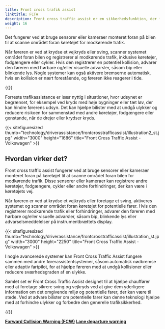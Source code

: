 ```yaml
---
title: Front cross trafik assist
linktitle: FCTA
description: Front cross traffic assist er en sikkerhedsfunktion, der findes i nogle moderne køretøjer, og som hjælper chauffører med at registrere modkørende trafik, når de krydser et vejkryds eller drejer til venstre eller højre fra en standset position.
weight: 16
---
```

<!-- markdownlint-disable MD033 -->
Det fungerer ved at bruge sensorer eller kameraer monteret foran på bilen til at scanne området foran køretøjet for modkørende trafik.

Når føreren er ved at krydse et vejkryds eller sving, scanner systemet området foran bilen og registrerer al modkørende trafik, inklusive køretøjer, fodgængere eller cykler. Hvis den registrerer en potentiel kollision, advarer den føreren med hørbare og/eller visuelle advarsler, såsom bip eller blinkende lys. Nogle systemer kan også aktivere bremserne automatisk, hvis en kollision er nært forestående, og føreren ikke reagerer i tide.

{{<evkxdisplayaddarticle />}}

Forreste trafikassistance er især nyttig i situationer, hvor udsynet er begrænset, for eksempel ved kryds med høje bygninger eller tæt løv, der kan hindre førerens udsyn. Det kan hjælpe bilister med at undgå ulykker og reducere risikoen for sammenstød med andre køretøjer, fodgængere eller genstande, når de drejer eller krydser kryds.

{{< sitefiguresized thumb="technology/driverassistance/frontcrosstrafficassist/illustration2_st.jpg" width="3000" height="1686" title="Front Cross Traffic Assist - Volkswagen" >}}

## Hvordan virker det?

Front cross traffic assist fungerer ved at bruge sensorer eller kameraer monteret foran på køretøjet til at scanne området foran bilen for modkørende trafik. Disse sensorer eller kameraer kan registrere andre køretøjer, fodgængere, cykler eller andre forhindringer, der kan være i køretøjets vej.

Når føreren er ved at krydse et vejkryds eller foretage et sving, aktiveres systemet og scanner området foran køretøjet for potentielle farer. Hvis den registrerer modkørende trafik eller forhindringer, advarer den føreren med hørbare og/eller visuelle advarsler, såsom bip, blinkende lys eller advarselsmeddelelser på instrumentbrættets display.

{{< sitefiguresized thumb="technology/driverassistance/frontcrosstrafficassist/illustration_st.jpg" width="3000" height="2250" title="Front Cross Traffic Assist - Volkswagen" >}}

I nogle avancerede systemer kan Front Cross Traffic Assist fungere sammen med andre førerassistentsystemer, såsom automatisk nødbremse eller adaptiv fartpilot, for at hjælpe føreren med at undgå kollisioner eller reducere sværhedsgraden af ​​en ulykke.

Samlet set er Front Cross Traffic Assist designet til at hjælpe chauffører med at foretage sikrere sving og vejkryds ved at give dem yderligere information om det omgivende miljø og potentielle farer, der kan være til stede. Ved at advare bilister om potentielle farer kan denne teknologi hjælpe med at forhindre ulykker og forbedre den generelle trafiksikkerhed.

{{<evkxdisplayaddarticle />}}

<div class="mt-3 mb-3">
     <a href="../forwardcollisionwarning/" class="text-decoration-none text-black"><strong><i class=""></i> Forward Collision Warning (FCW)</strong></a>
     <a href="../lanedeparturewarning/" class="text-decoration-none text-black float-end"><strong>Lane departure warning <i class="bi-arrow-right"></i ></strong></a>
</div>